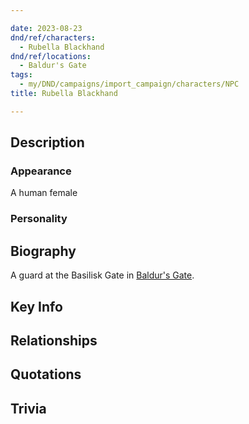 ```yaml
---

date: 2023-08-23
dnd/ref/characters:
  - Rubella Blackhand
dnd/ref/locations:
  - Baldur's Gate
tags:
  - my/DND/campaigns/import_campaign/characters/NPC
title: Rubella Blackhand

---
```


## Description

### Appearance

A human female

### Personality

## Biography

A guard at the Basilisk Gate in [Baldur's Gate](/dnd/locations/baldurs-gate).

## Key Info

## Relationships

## Quotations

## Trivia

